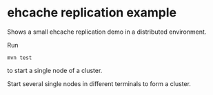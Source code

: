 # ehcache replication example

Shows a small ehcache replication demo in a
distributed environment. 

Run 

    mvn test

to start a single node of a cluster.

Start several single nodes in different terminals to form a cluster.
